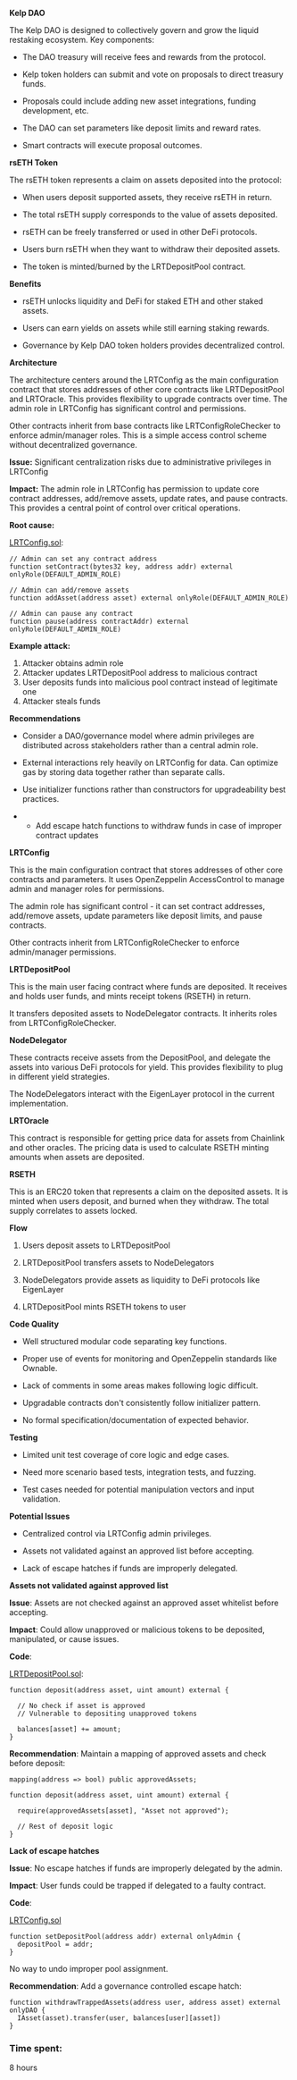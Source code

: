 **Kelp DAO**

The Kelp DAO is designed to collectively govern and grow the liquid restaking ecosystem. Key components:

- The DAO treasury will receive fees and rewards from the protocol.

- Kelp token holders can submit and vote on proposals to direct treasury funds.

- Proposals could include adding new asset integrations, funding development, etc.

- The DAO can set parameters like deposit limits and reward rates.

- Smart contracts will execute proposal outcomes. 

**rsETH Token**

The rsETH token represents a claim on assets deposited into the protocol:

- When users deposit supported assets, they receive rsETH in return.

- The total rsETH supply corresponds to the value of assets deposited.

- rsETH can be freely transferred or used in other DeFi protocols.

- Users burn rsETH when they want to withdraw their deposited assets.

- The token is minted/burned by the LRTDepositPool contract.

**Benefits**

- rsETH unlocks liquidity and DeFi for staked ETH and other staked assets.

- Users can earn yields on assets while still earning staking rewards. 

- Governance by Kelp DAO token holders provides decentralized control.

**Architecture**

The architecture centers around the LRTConfig as the main configuration contract that stores addresses of other core contracts like LRTDepositPool and LRTOracle. This provides flexibility to upgrade contracts over time. The admin role in LRTConfig has significant control and permissions. 

Other contracts inherit from base contracts like LRTConfigRoleChecker to enforce admin/manager roles. This is a simple access control scheme without decentralized governance.

**Issue:** Significant centralization risks due to administrative privileges in LRTConfig

**Impact:** The admin role in LRTConfig has permission to update core contract addresses, add/remove assets, update rates, and pause contracts. This provides a central point of control over critical operations.

**Root cause:** 

[LRTConfig.sol](https://github.com/code-423n4/2023-11-kelp/blob/main/src/LRTConfig.sol):

```solidity
// Admin can set any contract address
function setContract(bytes32 key, address addr) external onlyRole(DEFAULT_ADMIN_ROLE) 

// Admin can add/remove assets
function addAsset(address asset) external onlyRole(DEFAULT_ADMIN_ROLE)

// Admin can pause any contract
function pause(address contractAddr) external onlyRole(DEFAULT_ADMIN_ROLE)
```

**Example attack:**

1. Attacker obtains admin role 
2. Attacker updates LRTDepositPool address to malicious contract
3. User deposits funds into malicious pool contract instead of legitimate one
4. Attacker steals funds

**Recommendations**

- Consider a DAO/governance model where admin privileges are distributed across stakeholders rather than a central admin role.

- External interactions rely heavily on LRTConfig for data. Can optimize gas by storing data together rather than separate calls.

- Use initializer functions rather than constructors for upgradeability best practices.
- - Add escape hatch functions to withdraw funds in case of improper contract updates

**LRTConfig**

This is the main configuration contract that stores addresses of other core contracts and parameters. It uses OpenZeppelin AccessControl to manage admin and manager roles for permissions.

The admin role has significant control - it can set contract addresses, add/remove assets, update parameters like deposit limits, and pause contracts.

Other contracts inherit from LRTConfigRoleChecker to enforce admin/manager permissions.

**LRTDepositPool** 

This is the main user facing contract where funds are deposited. It receives and holds user funds, and mints receipt tokens (RSETH) in return.

It transfers deposited assets to NodeDelegator contracts. It inherits roles from LRTConfigRoleChecker.

**NodeDelegator**

These contracts receive assets from the DepositPool, and delegate the assets into various DeFi protocols for yield. This provides flexibility to plug in different yield strategies.

The NodeDelegators interact with the EigenLayer protocol in the current implementation.

**LRTOracle**

This contract is responsible for getting price data for assets from Chainlink and other oracles. The pricing data is used to calculate RSETH minting amounts when assets are deposited.

**RSETH**

This is an ERC20 token that represents a claim on the deposited assets. It is minted when users deposit, and burned when they withdraw. The total supply correlates to assets locked.

**Flow**

1. Users deposit assets to LRTDepositPool

2. LRTDepositPool transfers assets to NodeDelegators 

3. NodeDelegators provide assets as liquidity to DeFi protocols like EigenLayer 

4. LRTDepositPool mints RSETH tokens to user

**Code Quality**

- Well structured modular code separating key functions.

- Proper use of events for monitoring and OpenZeppelin standards like Ownable.

- Lack of comments in some areas makes following logic difficult.

- Upgradable contracts don't consistently follow initializer pattern.

- No formal specification/documentation of expected behavior.

**Testing**

- Limited unit test coverage of core logic and edge cases.

- Need more scenario based tests, integration tests, and fuzzing.

- Test cases needed for potential manipulation vectors and input validation.

**Potential Issues**

- Centralized control via LRTConfig admin privileges.

- Assets not validated against an approved list before accepting.

- Lack of escape hatches if funds are improperly delegated.

**Assets not validated against approved list**

**Issue**: Assets are not checked against an approved asset whitelist before accepting.

**Impact**: Could allow unapproved or malicious tokens to be deposited, manipulated, or cause issues.

**Code**:

[LRTDepositPool.sol](https://github.com/code-423n4/2023-11-kelp/blob/main/src/LRTDepositPool.sol):

```solidity
function deposit(address asset, uint amount) external {

  // No check if asset is approved
  // Vulnerable to depositing unapproved tokens

  balances[asset] += amount; 
}
```

**Recommendation**: Maintain a mapping of approved assets and check before deposit:

```solidity
mapping(address => bool) public approvedAssets; 

function deposit(address asset, uint amount) external {

  require(approvedAssets[asset], "Asset not approved");
  
  // Rest of deposit logic
}
```

**Lack of escape hatches**

**Issue**: No escape hatches if funds are improperly delegated by the admin.

**Impact**: User funds could be trapped if delegated to a faulty contract.

**Code**: 

[LRTConfig.sol](https://github.com/code-423n4/2023-11-kelp/blob/main/src/LRTConfig.sol)

```solidity
function setDepositPool(address addr) external onlyAdmin {
  depositPool = addr;
}
```

No way to undo improper pool assignment.

**Recommendation**: Add a governance controlled escape hatch: 

```solidity
function withdrawTrappedAssets(address user, address asset) external onlyDAO {
  IAsset(asset).transfer(user, balances[user][asset]) 
}
```



### Time spent:
8 hours